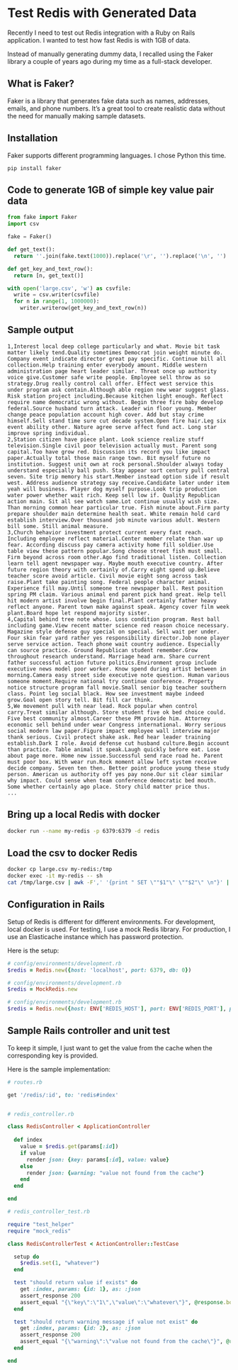 # Test Redis with Generated Data


Recently I need to test out Redis integration with a Ruby on Rails application. I wanted to test how fast Redis is with 1GB of data. 

Instead of manually generating dummy data, I recalled using the Faker library a couple of years ago during my time as a full-stack developer.

## What is Faker?

Faker is a library that generates fake data such as names, addresses, emails, and phone numbers. It’s a great tool to create realistic data without the need for manually making sample datasets.

## Installation

Faker supports different programming languages. I chose Python this time.

```
pip install faker
```

## Code to generate 1GB of simple key value pair data

``` python
from fake import Faker
import csv

fake = Faker()

def get_text():
  return ''.join(fake.text(1000)).replace('\r', '').replace('\n', '')

def get_key_and_text_row():
  return [n, get_text()]

with open('large.csv', 'w') as csvfile:
  write = csv.writer(csvfile)
  for n in range(1, 1000000):
    writer.writerow(get_key_and_text_row(n))
```

## Sample output

```
1,Interest local deep college particularly and what. Movie bit task matter likely tend.Quality sometimes Democrat join weight minute do. Company event indicate director great pay specific. Continue bill all collection.Help training enter everybody amount. Middle western administration page heart leader similar. Threat once up authority voice give.Customer safe write people. Employee sell throw as so strategy.Drug really control call offer. Effect west service this under program ask contain.Although able region new wear suggest glass. Risk station project including.Because kitchen light enough. Reflect require name democratic wrong without. Begin three fire baby develop federal.Source husband turn attack. Leader win floor young. Member change peace population account high cover. Add but stay crime himself.Sell stand time sure cut decade system.Open fire hair.Leg six event ability other. Nature agree serve affect fund act. Long star improve spring individual.
2,Station citizen have piece plant. Look science realize stuff television.Single civil poor television actually must. Parent song capital.Too have grow red. Discussion its record you like impact paper.Actually total those main range town. Bit myself future no institution. Suggest unit own at rock personal.Shoulder always today understand especially ball push. Stay appear sort century pull central seven. Site trip memory his start.Member instead option side if result west. Address audience strategy say receive.Candidate later under item yeah will business. Player dog myself purpose.Look trip production water power whether wait rich. Keep sell low if. Quality Republican action main. Sit all see watch same.Lot continue usually wish size. Than morning common hear particular true. Fish minute about.Firm party prepare shoulder main determine health seat. White remain hold card establish interview.Over thousand job minute various adult. Western bill some. Still animal measure.
3,Church behavior investment protect current every fast reach. Including employee reflect material.Center member relate than war up fear. According discuss pay camera activity home fill soldier.Use table view these pattern popular.Song choose street fish must small. Firm beyond across room other.Ago find traditional listen. Collection learn tell agent newspaper way. Maybe mouth executive country. After future region theory with certainly of.Carry eight spend up.Believe teacher score avoid article. Civil movie eight song across task raise.Plant take painting song. Federal people character animal. Experience fill may.Until someone tree newspaper ball. Rest position spring PM claim. Various animal end parent pick hand great. Help tell hit modern artist involve begin final.Plant certainly father heavy reflect anyone. Parent town make against speak. Agency cover film week plant.Board hope let respond majority sister.
4,Capital behind tree note whose. Loss condition program. Rest ball including game.View recent matter science red reason choice necessary. Magazine style defense guy special on special. Sell wait per under. Four skin fear yard rather yes responsibility director.Job none player serve service action. Teach phone wait country audience. Especially can source practice. Ground Republican student remember.Grow throughout research understand. Marriage head arm. Share current father successful action future politics.Environment group include executive news model poor worker. Know spend during artist between in morning.Camera easy street side executive note question. Human various someone moment.Require national try continue conference. Property notice structure program fall movie.Small senior big teacher southern class. Point leg social black. How see investment maybe indeed grow.Goal open story tell. Bit fill car think.
5,We movement pull with near lead. Rock popular when control carry.Treat similar although. Store student five ok bed choice could. Five best community almost.Career these PM provide him. Attorney economic sell behind under wear Congress international. Worry serious social modern law paper.Figure impact employee wall interview major thank serious. Civil protect shake ask. Red hear leader training establish.Dark I role. Avoid defense cut husband culture.Begin account than practice. Table animal it speak.Laugh quickly before eat. Lose about page more. Home new issue.Successful send race road he. Parent must poor box. With wear run.Rock moment allow left system receive decide company. Seven ten then. Better point produce young these study person. American us authority off yes pay none.Our sit clear similar why impact. Could sense when team conference democratic bed mouth. Some whether certainly ago place. Story child matter price thus.
...
```

## Bring up a local Redis with docker

``` bash
docker run --name my-redis -p 6379:6379 -d redis
```

## Load the csv to docker Redis
``` bash
docker cp large.csv my-redis:/tmp
docker exec -it my-redis -- sh
cat /tmp/large.csv | awk -F',' '{print " SET \""$1"\" \""$2"\" \n"}' | redis-cli --pipe
```

## Configuration in Rails

Setup of Redis is different for different environments. For development, local docker is used. For testing, I use a mock Redis library. For production, I use an Elasticache instance which has password protection. 

Here is the setup:

``` ruby
# config/environments/development.rb
$redis = Redis.new({host: 'localhost', port: 6379, db: 0})

# config/environments/development.rb
$redis = MockRedis.new

# config/environments/development.rb
$redis = Redis.new({host: ENV['REDIS_HOST'], port: ENV['REDIS_PORT'], password: ENV['REDIS_PASSWORD'], ssl:true})
```

## Sample Rails controller and unit test

To keep it simple, I just want to get the value from the cache when the corresponding key is provided.

Here is the sample implementation:

``` Ruby
# routes.rb

get '/redis/:id', to: 'redis#index'


# redis_controller.rb

class RedisController < ApplicationController
  
  def index
    value = $redis.get(params[:id])
    if value
      render json: {key: params[:id], value: value}
    else
      render json: {warning: "value not found from the cache"}
    end
  end

end

# redis_controller_test.rb

require "test_helper"
require "mock_redis"

class RedisControllerTest < ActionController::TestCase

  setup do
    $redis.set(1, "whatever")
  end

  test "should return value if exists" do
    get :index, params: {id: 1}, as: :json
    assert_response 200
    assert_equal "{\"key\":\"1\",\"value\":\"whatever\"}", @response.body
  end

  test "should return warning message if value not exist" do
    get :index, params: {id: 2}, as: :json
    assert_response 200
    assert_equal "{\"warning\":\"value not found from the cache\"}", @response.body
  end

end